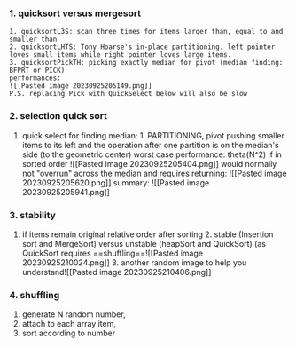 ### 1. quicksort versus mergesort
	1. quicksortL3S: scan three times for items larger than, equal to and smaller than
	2. quicksortLHTS: Tony Hoarse's in-place partitioning. left pointer loves small items while right pointer loves large items.
	3. quicksortPickTH: picking exactly median for pivot (median finding: BFPRT or PICK)
	performances:
	![[Pasted image 20230925205149.png]]
	P.S. replacing Pick with QuickSelect below will also be slow
### 2. selection quick sort
1. quick select for finding median:
		1. PARTITIONING, pivot pushing smaller items to its left and the operation after one partition is on the median's side (to the geometric center)
			worst case performance: theta(N^2) if in sorted order
			![[Pasted image 20230925205404.png]]
			would normally not "overrun" across the median and requires returning:
			![[Pasted image 20230925205620.png]]
			summary:
			![[Pasted image 20230925205941.png]]
### 3. stability
 1. if items remain original relative order after sorting
	2. stable (Insertion sort and MergeSort) versus unstable (heapSort and QuickSort) (as QuickSort requires ==shuffling==![[Pasted image 20230925210024.png]]
	3. another random image to help you understand![[Pasted image 20230925210406.png]]
### 4. shuffling
 1. generate N random number, 
 2. attach to each array item,
 3. sort according to number